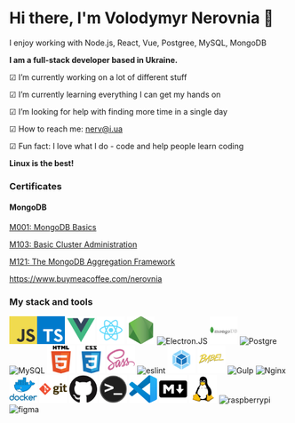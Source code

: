 
# Hi there, I'm Volodymyr Nerovnia 👋

I enjoy working with Node.js, React, Vue, Postgree, MySQL, MongoDB 

<strong>I am a full-stack developer based in Ukraine.</strong>

&#9745; I’m currently working on a lot of different stuff

&#9745; I’m currently learning everything I can get my hands on

&#9745; I’m looking for help with finding more time in a single day

&#9745; How to reach me: nerv@i.ua

&#9745; Fun fact: I love what I do - code and help people learn coding

**Linux is the best!**

### Certificates
#### MongoDB
[M001: MongoDB Basics](https://university.mongodb.com/course_completion/f3cacdf5-793e-4142-a7c9-ab85b6da909e)

[M103: Basic Cluster Administration](https://university.mongodb.com/course_completion/f19ff096-9f92-4590-84d8-42f677cb60e4)

[M121: The MongoDB Aggregation Framework](https://university.mongodb.com/course_completion/97ff2af7-e822-4273-98a4-cbc70e11e84b)

https://www.buymeacoffee.com/nerovnia

### My stack and tools


<img src="https://raw.githubusercontent.com/github/explore/80688e429a7d4ef2fca1e82350fe8e3517d3494d/topics/javascript/javascript.png" alt="JavaScript" width="50" height="50"><img src="https://raw.githubusercontent.com/github/explore/80688e429a7d4ef2fca1e82350fe8e3517d3494d/topics/typescript/typescript.png" alt="TypeScript" width="50" height="50">
<img src="https://raw.githubusercontent.com/github/explore/80688e429a7d4ef2fca1e82350fe8e3517d3494d/topics/vue/vue.png" alt="Vue.JS" width="50" height="50">
<img src="https://raw.githubusercontent.com/github/explore/80688e429a7d4ef2fca1e82350fe8e3517d3494d/topics/react/react.png" alt="React" width="50" height="50">
<img src="https://raw.githubusercontent.com/github/explore/80688e429a7d4ef2fca1e82350fe8e3517d3494d/topics/nodejs/nodejs.png" alt="Node.JS" width="50" height="50">
<img src="https://cdn.jsdelivr.net/gh/devicons/devicon/icons/electron/electron-original.svg" alt="Electron.JS" width="50" height="50">
<img src="https://raw.githubusercontent.com/github/explore/80688e429a7d4ef2fca1e82350fe8e3517d3494d/topics/mongodb/mongodb.png" alt="MongoDB" width="50" height="50">
<img src="https://cdn.jsdelivr.net/gh/devicons/devicon/icons/postgresql/postgresql-original.svg" alt="Postgre" width="50" height="50">
<img src="https://cdn.jsdelivr.net/gh/devicons/devicon/icons/mysql/mysql-original.svg" alt="MySQL" width="50" height="50">
<img src="https://raw.githubusercontent.com/github/explore/80688e429a7d4ef2fca1e82350fe8e3517d3494d/topics/html/html.png" alt="HTML" width="50" height="50">
<img src="https://raw.githubusercontent.com/github/explore/80688e429a7d4ef2fca1e82350fe8e3517d3494d/topics/css/css.png" alt="CSS" width="50" height="50">
<img src="https://raw.githubusercontent.com/github/explore/80688e429a7d4ef2fca1e82350fe8e3517d3494d/topics/sass/sass.png" alt="SASS" width="50" height="50">
<img src="https://cdn.jsdelivr.net/gh/devicons/devicon/icons/eslint/eslint-original.svg" alt="eslint" width="50" height="50">
<img src="https://raw.githubusercontent.com/github/explore/80688e429a7d4ef2fca1e82350fe8e3517d3494d/topics/webpack/webpack.png" alt="Webpack" width="50" height="50">
<img src="https://raw.githubusercontent.com/github/explore/80688e429a7d4ef2fca1e82350fe8e3517d3494d/topics/babel/babel.png" alt="Babel" width="50" height="50">
<img src="https://cdn.jsdelivr.net/gh/devicons/devicon/icons/gulp/gulp-plain.svg" alt="Gulp" width="50" height="50">
<img src="https://cdn.jsdelivr.net/gh/devicons/devicon/icons/nginx/nginx-original.svg" alt="Nginx" width="50" height="50"/>
<img src="https://raw.githubusercontent.com/github/explore/80688e429a7d4ef2fca1e82350fe8e3517d3494d/topics/docker/docker.png" alt="Docker" width="50" height="50">
<img src="https://raw.githubusercontent.com/github/explore/80688e429a7d4ef2fca1e82350fe8e3517d3494d/topics/git/git.png" alt="Git" width="50" height="50">
<img src="https://raw.githubusercontent.com/github/explore/78df643247d429f6cc873026c0622819ad797942/topics/github/github.png" alt="GitHub" width="50" height="50">
<img src="https://raw.githubusercontent.com/github/explore/80688e429a7d4ef2fca1e82350fe8e3517d3494d/topics/terminal/terminal.png" alt="Terminal" width="50" height="50">
<img src="https://raw.githubusercontent.com/github/explore/80688e429a7d4ef2fca1e82350fe8e3517d3494d/topics/visual-studio-code/visual-studio-code.png" alt="VS Code" width="50" height="50">
<img src="https://raw.githubusercontent.com/github/explore/80688e429a7d4ef2fca1e82350fe8e3517d3494d/topics/markdown/markdown.png" alt="Markdown" width="50" height="50">
<img src="https://raw.githubusercontent.com/github/explore/80688e429a7d4ef2fca1e82350fe8e3517d3494d/topics/linux/linux.png" alt="Linux" width="50" height="50">
<img src="https://cdn.jsdelivr.net/gh/devicons/devicon/icons/raspberrypi/raspberrypi-original.svg" alt="raspberrypi" width="50" height="50"/>
<img src="https://cdn.jsdelivr.net/gh/devicons/devicon/icons/figma/figma-original.svg" alt="figma" width="50" height="50"/>

          

